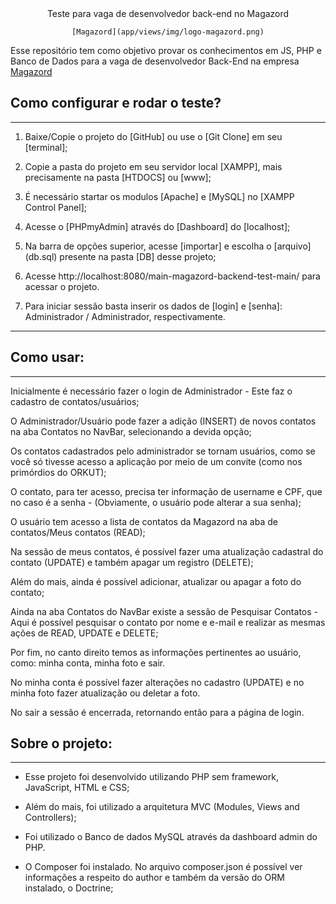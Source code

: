 <div align='center'>
    Teste para vaga de desenvolvedor back-end no Magazord 

    [Magazord](app/views/img/logo-magazord.png)
</div>

Esse repositório tem como objetivo provar os conhecimentos em JS, PHP e Banco de Dados para a vaga de desenvolvedor Back-End na empresa [Magazord](app/views/img/logo-magazord.png)

## Como configurar e rodar o teste? 
---------------------------------------------------------------------------------------------------------------------------------

1) Baixe/Copie o projeto do [GitHub] ou use o [Git Clone] em seu [terminal];

2) Copie a pasta do projeto em seu servidor local [XAMPP], mais precisamente na pasta [HTDOCS] ou [www];

3) É necessário startar os modulos [Apache] e [MySQL] no [XAMPP Control Panel];

4) Acesse o [PHPmyAdmin] através do [Dashboard] do [localhost]; 

5) Na barra de opções superior, acesse [importar] e escolha o [arquivo] (db.sql) presente na pasta [DB] desse projeto;

6) Acesse http://localhost:8080/main-magazord-backend-test-main/ para acessar o projeto. 

7) Para iniciar sessão basta inserir os dados de [login] e [senha]: Administrador / Administrador, respectivamente. 

---------------------------------------------------------------------------------------------------------------------------------

## Como usar:
 ---------------------------------------------------------------------------------------------------------------------------------
Inicialmente é necessário fazer o login de Administrador - Este faz o cadastro de contatos/usuários;

O Administrador/Usuário pode fazer a adição (INSERT) de novos contatos na aba Contatos no NavBar, selecionando a devida opção;

Os contatos cadastrados pelo administrador se tornam usuários, como se você só tivesse acesso a aplicação por meio de um convite (como nos primórdios do ORKUT); 

O contato, para ter acesso, precisa ter informação de username e CPF, que no caso é a senha - (Obviamente, o usuário pode alterar a sua senha); 

O usuário tem acesso a lista de contatos da Magazord na aba de contatos/Meus contatos (READ);

Na sessão de meus contatos, é possível fazer uma atualização cadastral do contato (UPDATE) e também apagar um registro (DELETE); 

Além do mais, ainda é possível adicionar, atualizar ou apagar a foto do contato; 

Ainda na aba Contatos do NavBar existe a sessão de Pesquisar Contatos - Aqui é possível pesquisar o contato por nome e e-mail e realizar as mesmas ações de READ, UPDATE e DELETE; 

Por fim, no canto direito temos as informações pertinentes ao usuário, como: minha conta, minha foto e sair. 

No minha conta é possível fazer alterações no cadastro (UPDATE) e no minha foto fazer atualização ou deletar a foto. 

No sair a sessão é encerrada, retornando então para a página de login. 

 ## Sobre o projeto:
 ---------------------------------------------------------------------------------------------------------------------------------

- Esse projeto foi desenvolvido utilizando PHP sem framework, JavaScript, HTML e CSS;

- Além do mais, foi utilizado a arquitetura MVC (Modules, Views and Controllers);

- Foi utilizado o Banco de dados MySQL através da dashboard admin do PHP.

- O Composer foi instalado. No arquivo composer.json é possível ver informações a respeito do author e também da versão do ORM instalado, o Doctrine; 
